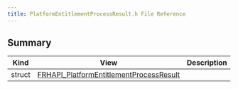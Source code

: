 ```yaml
---
title: PlatformEntitlementProcessResult.h File Reference
---
```


## Summary
| Kind | View | Description |
|------|------|-------------|
|struct|[FRHAPI_PlatformEntitlementProcessResult](/unreal-plugins/all/structfrhapi__platformentitlementprocessresult/#structFRHAPI__PlatformEntitlementProcessResult)||
